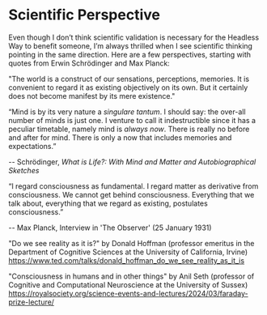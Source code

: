 # Scientific Perspective

Even though I don’t think scientific validation is necessary for the Headless Way to benefit someone, I’m always thrilled when I see scientific thinking pointing in the same direction. Here are a few perspectives, starting with quotes from Erwin Schrödinger and Max Planck:

"The world is a construct of our sensations, perceptions, memories. It is convenient to regard it as existing objectively on its own. But it certainly does not become manifest by its mere existence."

“Mind is by its very nature a *singulare tantum*. I should say: the over-all number of minds is just one. I venture to call it indestructible since it has a peculiar timetable, namely mind is *always now*. There is really no before and after for mind. There is only a now that includes memories and expectations.” 

-- Schrödinger, *What is Life?: With Mind and Matter and Autobiographical Sketches*

“I regard consciousness as fundamental. I regard matter as derivative from consciousness. We cannot get behind consciousness. Everything that we talk about, everything that we regard as existing, postulates consciousness.”

-- Max Planck, Interview in 'The Observer' (25 January 1931)

"Do we see reality as it is?" by Donald Hoffman (professor emeritus in the Department of Cognitive Sciences at the University of California, Irvine)
https://www.ted.com/talks/donald_hoffman_do_we_see_reality_as_it_is

"Consciousness in humans and in other things" by Anil Seth (professor of Cognitive and Computational Neuroscience at the University of Sussex)
https://royalsociety.org/science-events-and-lectures/2024/03/faraday-prize-lecture/
